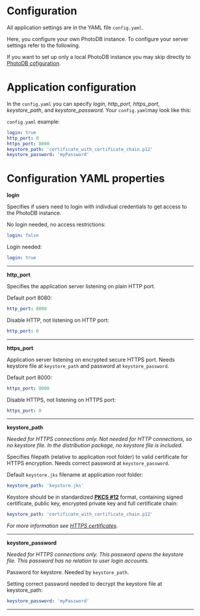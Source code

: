 # Configuration

All application settings are in the YAML file `config.yaml`.

Here, you configure your own PhotoDB instance. To configure your server settings refer to the following.

If you want to set up only a local PhotoDB instance you may skip directly to [PhotoDB cofiguration](config_photoDB.md).


# Application configuration

In the `config.yaml` you can specify *login*, *http_port*, *https_port*, *keystore_path*, and *keystore_password*. Your `config.yaml`may look like this:

`config.yaml` example:
```yaml
login: true
http_port: 0
https_port: 8000
keystore_path: 'certificate_with_certificate_chain.p12'
keystore_password: 'myPassword'
```

# Configuration YAML properties

**login**

Specifies if users need to login with indivdual credentials to get access to the PhotoDB instance.

No login needed, no access restrictions:
```yaml
login: false
```

Login needed:
```yaml
login: true
```
---

**http_port**

Specifies the application server listening on plain HTTP port.

Default port 8080:
```yaml
http_port: 8080
```

Disable HTTP, not listening on HTTP port:
```yaml
http_port: 0
```
---

**https_port**

Application server listening on encrypted secure HTTPS port. Needs keystore file at `keystore_path` and password at `keystore_password`.

Default port 8000:
```yaml
https_port: 8000
```

Disable HTTPS, not listening on HTTPS port:
```yaml
https_port: 0
```
---

**keystore_path**

*Needed for HTTPS connections only. Not needed for HTTP connections, so no keystore file. In the distribution package, no keystore file is included.*

Specifies filepath (relative to application root folder) to valid certificate for HTTPS encryption. Needs correct password at `keystore_password`.

Default `keystore.jks` filename at application root folder:
```yaml
keystore_path: 'keystore.jks'
```

Keystore should be in standardized [**PKCS #12**](https://en.wikipedia.org/wiki/PKCS_12) format, containing signed certificate, public key, encrypted private key and full certificate chain:
```yaml
keystore_path: 'certificate_with_certificate_chain.p12'
```
*For more information see [HTTPS certificates](https_certificates.md)*.

---

**keystore_password**

*Needed for HTTPS connections only. This password opens the keystore file. This password has no relation to user login accounts.*

Password for keystore. Needed by `keystore_path`.

Setting correct password needed to decrypt the keystore file at keystore_path:
```yaml
keystore_password: 'myPassword'
```
---